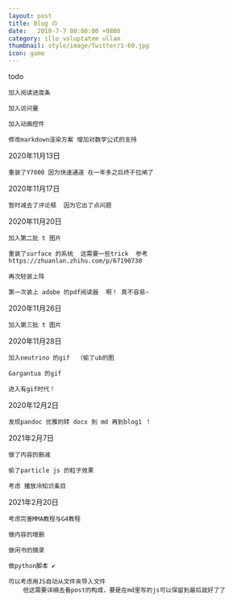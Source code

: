 ```yaml
---
layout: post
title: Blog の
date:   2010-7-7 00:00:00 +0800
category: illo voluptatem ullam
thumbnail: style/image/Twitter/1-60.jpg
icon: game
---
```


todo

    加入阅读进度条

    加入访问量

    加入动画控件

    修改markdown渲染方案 增加对数学公式的支持


2020年11月13日

    重装了Y7000 因为快速通道 在一年多之后终于拉闸了


2020年11月17日 
    
    暂时减去了评论框  因为它出了点问题

2020年11月20日

    加入第二批 t 图片

    重装了surface 的系统  这需要一些trick  参考https://zhuanlan.zhihu.com/p/67190730
    
    再次轻装上阵

    第一次装上 adobe 的pdf阅读器  啊！ 真不容易~

2020年11月26日

    加入第三批 t 图片

2020年11月28日

    加入neutrino 的gif  （偷了ub的图

    Gargantua 的gif  

    进入有gif时代！

2020年12月2日

    发现pandoc 优雅的转 docx 到 md 再到blog1 ！

2021年2月7日    

    做了内容的删减

    偷了particle js 的粒子效果

    考虑 播放冷知识条目

2021年2月20日

    考虑完善MMA教程与G4教程

    做内容的增删

    做闲书的摘录

    做python脚本 ✔
    
    可以考虑用JS自动从文件夹导入文件
        但这需要详细去看post的构成，要是在md里写的js可以保留到最后就好了了
    








<!-- ![png](\myPage\style\image\KILL_LA_KILL\1-1.png)
![png](\myPage\style\image\KILL_LA_KILL\1-2.png)
![png](\myPage\style\image\KILL_LA_KILL\1-3.png)
![png](\myPage\style\image\KILL_LA_KILL\1-4.png)
![png](\myPage\style\image\KILL_LA_KILL\1-5.png)
![png](\myPage\style\image\KILL_LA_KILL\1-6.png)
![png](\myPage\style\image\KILL_LA_KILL\1-7.png)
![png](\myPage\style\image\KILL_LA_KILL\1-8.png)
![png](\myPage\style\image\KILL_LA_KILL\1-9.png) -->










